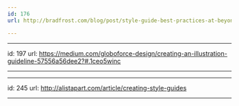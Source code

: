 ```yaml
---
id: 176
url: http://bradfrost.com/blog/post/style-guide-best-practices-at-beyond-tellerrand/

---
```






---
id: 197
url: https://medium.com/globoforce-design/creating-an-illustration-guideline-57556a56dee2?#.1ceo5winc

---


---
id: 245
url: http://alistapart.com/article/creating-style-guides

---
